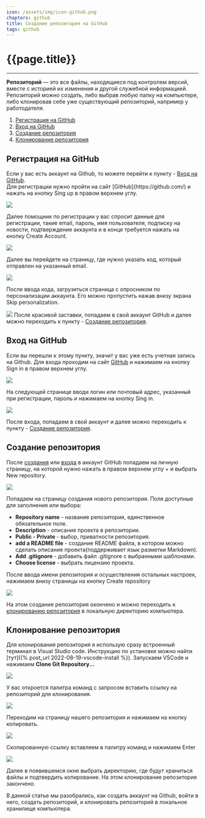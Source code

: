 ```yaml
---
icon: /assets/img/icon-github.png
chapters: github
title: Создание репозитория на GitHub
tags: github 
---
```

# {{page.title}}

---
**Репозиторий** — это все файлы, находящиеся под контролем версий, вместе с историей их изменения и другой служебной информацией.
Репозиторий можно создать, либо выбрав любую папку на компьютере, либо клонировав себе уже существующий репозиторий, например у работодателя.

1. <a href="#registration">Регистрация на GitHub</a>
2. <a href="#enter">Вход на GitHub</a>
3. <a href="#create">Создание репозитория</a>
4. <a href="#clone">Клонирование репозитория</a>

## <a name="registration"></a>Регистрация на GitHub

<div class="note">Если у вас есть аккаунт на Github, то можете перейти к пункту - <a href="#enter">Вход на GitHub</a>.</div>
Для регистрации нужно пройти на сайт [GitHub](https://github.com/) и нажать на кнопку Sing up в правом верхнем углу.

![](/assets/img/2022-08-17/gh_create_rep_1.png)

Далее помощник по регистрации у вас спросит данные для регистрации, такие email, пароль, имя пользователя, подписку на новости, подтверждение аккаунта и в конце требуется нажать на кнопку Create Account.

![](/assets/img/2022-08-17/gh_create_rep_2.png)

Далее вы перейдете на страницу, где нужно указать код, который отправлен на указанный email.

![](/assets/img/2022-08-17/gh_create_rep_3.png)

После ввода кода, загрузиться страница с опросником по персонализации аккаунта. Его можно пропустить нажав внизу экрана Skip personalization.

![](/assets/img/2022-08-17/gh_create_rep_4.png)
После красивой заставки, попадаем в свой аккаунт GitHub и далее можно переходить к пункту - [Создание репозитория](#create).

## <a name="enter"></a>Вход на GitHub
Если вы перешли к этому пункту, значит у вас уже есть учетная запись на Github.
Для входа проходим на сайт [GitHub](https://github.com/) и нажимаем на кнопку Sign in в правом верхнем углу.

![](/assets/img/2022-08-17/gh_create_rep_5.png)

На следующей странице вводи логин или почтовый адрес, указанный при регистрации, пароль и нажимаем на кнопку Sing in.

![](/assets/img/2022-08-17/gh_create_rep_6.png)

После входа, попадаем в свой аккаунт и далее можно переходить к пункту - [Создание репозитория](#create).

## <a name="create"></a>Создание репозитория

После [создания](#create) или [входа](#enter) в аккаунт GitHub попадаем на личную страницу, на которой нужно нажать в правом верхнем углу + и выбрать New repository.

![](/assets/img/2022-08-17/gh_create_rep_7.png)

Попадаем на страницу создания нового репозитория. Поля доступные для заполнения или выбора:

- **Repository name** - название репозитория, единственное обязательное поле.
- **Description** - описание проекта в репозитории.
- **Public - Private** - выбор, приватности репозитория.
- **add a README file** - создание README файла, в котором можно сделать описание проекта(поддерживает язык разметки Markdown).
- **Add .gitignore** - добавить файл .gitignore c выбранными шаблонами.
- **Choose license** - выбрать лицензию проекта.

После ввода имени репозитория и осуществления остальных настроек, нажимаем внизу страницы на кнопку Create repository

![](/assets/img/2022-08-17/gh_create_rep_8.png)

На этом создание репозитория окончено и можно переходить к [клонированию репозитория](#clone) в локальную директорию компьютера.

## <a name="clone"></a>Клонирование репозитория

Для клонирования репозитория я использую сразу встроенный терминал в Visual Studio code. Инструкцию по установке можно найти [тут]({% post_url 2022-08-19-vscode-install %}). Запускаем VSCode и нажимаем **Clone Git Repository...**

![](/assets/img/2022-08-17/gh_create_rep_9.png)

У вас откроется палитра команд с запросом вставить ссылку на репозиторий для клонирования.

![](/assets/img/2022-08-17/gh_create_rep_10.png)

Переходим на страницу нашего репозитория и нажимаем на кнопку копировать.

![](/assets/img/2022-08-17/gh_create_rep_11.png)

Скопированную ссылку вставляем в палитру команд и нажимаем Enter

![](/assets/img/2022-08-17/gh_create_rep_12.png)

Далее в появившемся окне выбрать директорию, где будут храниться файлы и подтвердить копирование.
На этом клонирование репозитория закончено.

В данной статье мы разобрались, как создать аккаунт на Github, войти в него, создать репозиторий, и клонировать репозиторий в локальное хранилище компьютера.
